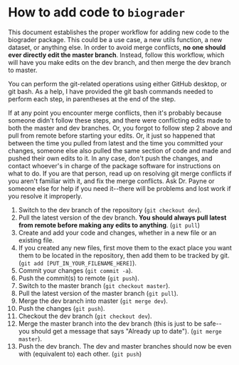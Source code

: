 # How to add code to `biograder`

This document establishes the proper workflow for adding new code to the biograder package. This could be a use case, a new utils function, a new dataset, or anything else. In order to avoid merge conflicts, **no one should ever directly edit the master branch**. Instead, follow this workflow, which will have you make edits on the dev branch, and then merge the dev branch to master.

You can perform the git-related operations using either GitHub desktop, or git bash. As a help, I have provided the git bash commands needed to perform each step, in parentheses at the end of the step.

If at any point you encounter merge conflicts, then it's probably because someone didn't follow these steps, and there were conflicting edits made to both the master and dev branches. Or, you forgot to follow step 2 above and pull from remote before starting your edits. Or, it just so happened that between the time you pulled from latest and the time you committed your changes, someone else also pulled the same section of code and made and pushed their own edits to it. In any case, don't push the changes, and contact whoever's in charge of the package software for instructions on what to do. If you are that person, read up on resolving git merge conflicts if you aren't familiar with it, and fix the merge conflicts. Ask Dr. Payne or someone else for help if you need it--there will be problems and lost work if you resolve it improperly.

1. Switch to the dev branch of the repository (`git checkout dev`).
2. Pull the latest version of the dev branch. **You should always pull latest from remote before making any edits to anything**. (`git pull`)
3. Create and add your code and changes, whether in a new file or an existing file.
5. If you created any new files, first move them to the exact place you want them to be located in the repository, then add them to be tracked by git. (`git add [PUT_IN_YOUR_FILENAME_HERE]`).
5. Commit your changes (`git commit -a`).
6. Push the commit(s) to remote (`git push`).
7. Switch to the master branch (`git checkout master`).
8. Pull the latest version of the master branch (`git pull`).
9. Merge the dev branch into master (`git merge dev`).
10. Push the changes (`git push`).
11. Checkout the dev branch (`git checkout dev`).
12. Merge the master branch into the dev branch (this is just to be safe--you should get a message that says "Already up to date"). (`git merge master`).
13. Push the dev branch. The dev and master branches should now be even with (equivalent to) each other. (`git push`)